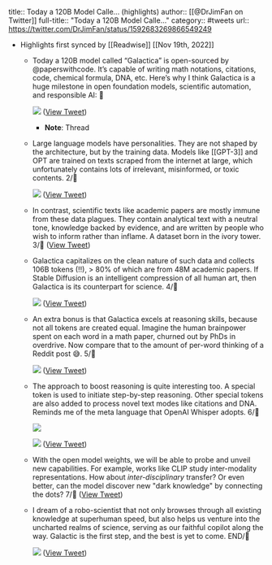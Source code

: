 title:: Today a 120B Model Calle... (highlights)
author:: [[@DrJimFan on Twitter]]
full-title:: "Today a 120B Model Calle..."
category:: #tweets
url:: https://twitter.com/DrJimFan/status/1592683269866549249

- Highlights first synced by [[Readwise]] [[Nov 19th, 2022]]
	- Today a 120B model called “Galactica” is open-sourced by @paperswithcode. It’s capable of writing math notations, citations, code, chemical formula, DNA, etc. Here’s why I think Galactica is a huge milestone in open foundation models, scientific automation, and responsible AI: 🧵 
	  
	  ![](https://pbs.twimg.com/media/FhpY_jHVsAAlMXP.jpg) ([View Tweet](https://twitter.com/DrJimFan/status/1592683269866549249))
		- **Note**: Thread
	- Large language models have personalities. They are not shaped by the architecture, but by the training data. Models like [[GPT-3]] and OPT are trained on texts scraped from the internet at large, which unfortunately contains lots of irrelevant, misinformed, or toxic contents. 2/🧵 
	  
	  ![](https://pbs.twimg.com/media/FhpY_11VQAEZ4Fc.jpg) ([View Tweet](https://twitter.com/DrJimFan/status/1592683274719354880))
	- In contrast, scientific texts like academic papers are mostly immune from these data plagues. They contain analytical text with a neutral tone, knowledge backed by evidence, and are written by people who wish to inform rather than inflame. A dataset born in the ivory tower. 3/🧵 ([View Tweet](https://twitter.com/DrJimFan/status/1592683277420482560))
	- Galactica capitalizes on the clean nature of such data and collects 106B tokens (!!), > 80% of which are from 48M academic papers. If Stable Diffusion is an intelligent compression of all human art, then Galactica is its counterpart for science. 4/🧵 
	  
	  ![](https://pbs.twimg.com/media/FhpZAPCVUAIc7VZ.jpg) ([View Tweet](https://twitter.com/DrJimFan/status/1592683282092941313))
	- An extra bonus is that Galactica excels at reasoning skills, because not all tokens are created equal. Imagine the human brainpower spent on each word in a math paper, churned out by PhDs in overdrive. Now compare that to the amount of per-word thinking of a Reddit post 😅. 5/🧵 
	  
	  ![](https://pbs.twimg.com/media/FhpZAmPUAAAErgw.jpg) ([View Tweet](https://twitter.com/DrJimFan/status/1592683288204017664))
	- The approach to boost reasoning is quite interesting too. A special token <work> is used to initiate step-by-step reasoning. Other special tokens are also added to process novel text modes like citations and DNA. Reminds me of the meta language that OpenAI Whisper adopts. 6/🧵 
	  
	  ![](https://pbs.twimg.com/media/FhpZA9SVUAAwaum.jpg) 
	  
	  ![](https://pbs.twimg.com/media/FhpZA9QUAAYtBjp.jpg) ([View Tweet](https://twitter.com/DrJimFan/status/1592683294168350720))
	- With the open model weights, we will be able to probe and unveil new capabilities. For example, works like CLIP study inter-modality representations. How about *inter-disciplinary* transfer? Or even better, can the model discover new "dark knowledge" by connecting the dots? 7/🧵 ([View Tweet](https://twitter.com/DrJimFan/status/1592683297028837376))
	- I dream of a robo-scientist that not only browses through all existing knowledge at superhuman speed, but also helps us venture into the uncharted realms of science, serving as our faithful copilot along the way. Galactic is the first step, and the best is yet to come. END/🧵 
	  
	  ![](https://pbs.twimg.com/media/FhpZBXGVIAAOnno.jpg) ([View Tweet](https://twitter.com/DrJimFan/status/1592683300933742594))
